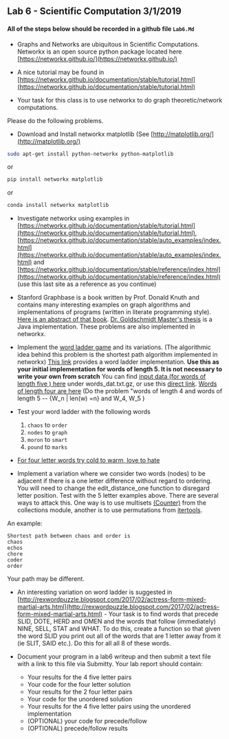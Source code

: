 ## Lab 6 - Scientific Computation 3/1/2019

<!--
- One/Two page slide presentation of your project and post your slide in RCOS class channel #csci2963-01
-->

#### All of the steps below should be recorded in a github file `Lab6.Md` ####
 
- Graphs and Networks are ubiquitous in Scientific Computations. Networkx is an open source python package located here [https://networkx.github.io/](https://networkx.github.io/)

- A nice tutorial may be found in [https://networkx.github.io/documentation/stable/tutorial.html](https://networkx.github.io/documentation/stable/tutorial.html)

- Your task for this class is to use networkx to do graph theoretic/network computations.

Please do the following problems.

- Download and Install networkx matplotlib (See [http://matplotlib.org/](http://matplotlib.org/) 

```bash
sudo apt-get install python-networkx python-matplotlib

```
or

```bash
pip install networkx matplotlib

```
or

```bash
conda install networkx matplotlib

```

- Investigate networkx using examples in [https://networkx.github.io/documentation/stable/tutorial.html](https://networkx.github.io/documentation/stable/tutorial.html), [https://networkx.github.io/documentation/stable/auto_examples/index.html](https://networkx.github.io/documentation/stable/auto_examples/index.html) and [https://networkx.github.io/documentation/stable/reference/index.html](https://networkx.github.io/documentation/stable/reference/index.html) (use this last site as a reference as you continue)

- Stanford Graphbase is a book written by Prof. Donald Knuth and contains many interesting examples on graph algorithms and implementations of programs (written in literate programming style). [Here is an abstract of that book](http://tex.loria.fr/sgb/abstract.pdf). [Dr. Goldschmidt Master's thesis](Masters.pdf) is a Java implementation. These problems are also implemented in networkx.

- Implement the [word ladder game](https://en.wikipedia.org/wiki/Word_ladder) and its variations. (The algorithmic idea behind this
problem is the shortest path algorithm implemented in networkx) [This link](https://github.com/networkx/networkx/blob/master/examples/graph/words.py) provides  a word ladder implementation. **Use this as your initial implementation
for words of length 5. It is not necessary to write your own from scratch** You can find 
[input data (for words of length five ) here](https://github.com/networkx/networkx/blob/master/examples/graph/words_dat.txt.gz) under words\_dat.txt.gz, or use this [direct link](words_dat.txt.gz).
[Words of length four are here](words4_dat.txt.gz) (Do the problem  "words of length 4 and words of length 5 --  {W_n | len(w) =n} and W_4, W_5 )


- Test your word ladder with the following words
    1.   `chaos` to `order`
    2.   `nodes` to `graph`
    3.   `moron` to `smart`
    4.   `pound` to `marks`

-   [For four letter words try 
cold to warm, love to hate](http://wordplay.blogs.nytimes.com/2013/06/19/climb-the-ladder/ )

-  Implement a variation where we consider two words (nodes) to be adjacent if there is a one letter difference without regard to ordering. You will need to change the edit_distance_one function to disregard letter position. Test with the 5 letter examples above. There are several ways to attack this. One way is to use multisets [(Counter)](https://docs.python.org/3.5/library/collections.html#collections.Counter) from the collections module, another is to use permutations from [itertools](https://docs.python.org/3/library/itertools.html?highlight=permutations#itertools.permutations). 

An example:
```
Shortest path between chaos and order is
chaos
echos
chore
coder
order
```

Your path may be different.

- An interesting variation on word ladder is suggested in [http://rexwordpuzzle.blogspot.com/2017/02/actress-form-mixed-martial-arts.html](http://rexwordpuzzle.blogspot.com/2017/02/actress-form-mixed-martial-arts.html) - Your task is to find words that precede SLID, DOTE, HERD and OMEN and the words that follow (immediately) NINE, SELL, STAT and WHAT. To do this, create a function so that given the word SLID you print out all of the words that are 1 letter away from it (ie SLIT, SAID etc.). Do this for all all 8 of these words.

- Document your program in a lab6 writeup and then submit a text file with a link to this file via Submitty. Your lab report should contain:
	
	- Your results for the 4 five letter pairs
	- Your code for the four letter solution
	- Your results for the 2 four letter pairs
	- Your code for the unordered solution
	- Your results for the 4 five letter pairs using the unordered implementation
	- (OPTIONAL) your code for precede/follow
	- (OPTIONAL) precede/follow results

<!--
- Then create/fork a github repository for your project and work on your first commit
-->
